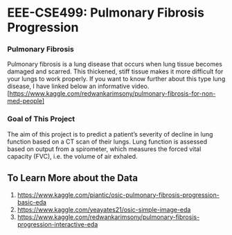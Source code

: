 # EEE-CSE499: Pulmonary Fibrosis Progression

### Pulmonary Fibrosis
Pulmonary fibrosis is a lung disease that occurs when lung tissue becomes damaged and scarred. This thickened, stiff tissue makes it more difficult for your lungs to work properly. If you want to know further about this type lung disease, I have linked below an informative video. [https://www.kaggle.com/redwankarimsony/pulmonary-fibrosis-for-non-med-people]

### Goal of This Project
The aim of this project is to predict a patient’s severity of decline in lung function based on a CT scan of their lungs. Lung function is assessed based on output from a spirometer, which measures the forced vital capacity (FVC), i.e. the volume of air exhaled.

## To Learn More about the Data
1. https://www.kaggle.com/piantic/osic-pulmonary-fibrosis-progression-basic-eda
2. https://www.kaggle.com/yeayates21/osic-simple-image-eda
3. https://www.kaggle.com/redwankarimsony/pulmonary-fibrosis-progression-interactive-eda
